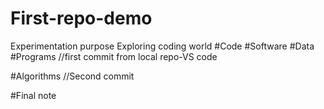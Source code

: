 # First-repo-demo
Experimentation purpose 
Exploring coding world
#Code
#Software
#Data
#Programs  //first commit from local repo-VS code


#Algorithms //Second commit


#Final note

